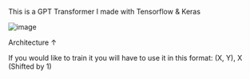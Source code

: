 This is a GPT Transformer I made with Tensorflow & Keras

![image](https://github.com/UnsteadySniper/GPT-Transformer/assets/147662836/570fd3e2-d98e-484a-9079-46f4d33d7893)

Architecture ↑ 

If you would like to train it you will have to use it in this format: (X, Y), X (Shifted by 1)
